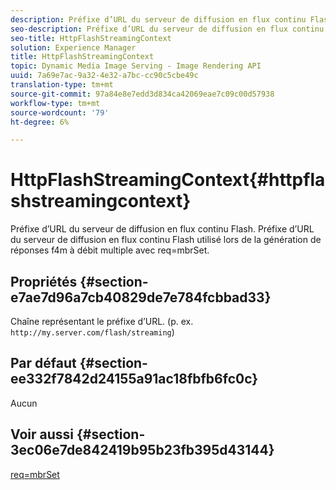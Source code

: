 ```yaml
---
description: Préfixe d’URL du serveur de diffusion en flux continu Flash. Préfixe d’URL du serveur de diffusion en flux continu Flash utilisé lors de la génération de réponses f4m à débit multiple avec req=mbrSet.
seo-description: Préfixe d’URL du serveur de diffusion en flux continu Flash. Préfixe d’URL du serveur de diffusion en flux continu Flash utilisé lors de la génération de réponses f4m à débit multiple avec req=mbrSet.
seo-title: HttpFlashStreamingContext
solution: Experience Manager
title: HttpFlashStreamingContext
topic: Dynamic Media Image Serving - Image Rendering API
uuid: 7a69e7ac-9a32-4e32-a7bc-cc90c5cbe49c
translation-type: tm+mt
source-git-commit: 97a84e8e7edd3d834ca42069eae7c09c00d57938
workflow-type: tm+mt
source-wordcount: '79'
ht-degree: 6%

---
```



# HttpFlashStreamingContext{#httpflashstreamingcontext}

Préfixe d’URL du serveur de diffusion en flux continu Flash. Préfixe d’URL du serveur de diffusion en flux continu Flash utilisé lors de la génération de réponses f4m à débit multiple avec req=mbrSet.

## Propriétés {#section-e7ae7d96a7cb40829de7e784fcbbad33}

Chaîne représentant le préfixe d’URL. (p. ex. `http://my.server.com/flash/streaming`)

## Par défaut {#section-ee332f7842d24155a91ac18fbfb6fc0c}

Aucun

## Voir aussi {#section-3ec06e7de842419b95b23fb395d43144}

[req=mbrSet](../../../../../is-api/http-ref/image-serving-api-ref/c-http-protocol-reference/c-command-reference/r-req/r-mbrset.md#reference-603d75babde74508a878c27bd4cced73)
